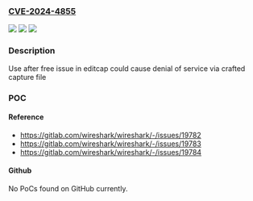 ### [CVE-2024-4855](https://cve.mitre.org/cgi-bin/cvename.cgi?name=CVE-2024-4855)
![](https://img.shields.io/static/v1?label=Product&message=editcap&color=blue)
![](https://img.shields.io/static/v1?label=Version&message=4.2.0%3C%204.2.5%20&color=brighgreen)
![](https://img.shields.io/static/v1?label=Vulnerability&message=CWE-416%3A%20Use%20After%20Free&color=brighgreen)

### Description

Use after free issue in editcap could cause denial of service via crafted capture file

### POC

#### Reference
- https://gitlab.com/wireshark/wireshark/-/issues/19782
- https://gitlab.com/wireshark/wireshark/-/issues/19783
- https://gitlab.com/wireshark/wireshark/-/issues/19784

#### Github
No PoCs found on GitHub currently.

